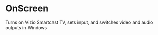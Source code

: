# OnScreen
Turns on Vizio Smartcast TV, sets input, and switches video and audio outputs in Windows
